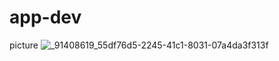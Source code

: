 # app-dev
picture
![_91408619_55df76d5-2245-41c1-8031-07a4da3f313f](https://github.com/user-attachments/assets/32854e7c-bb11-419a-8b9f-148d8bfad920)
